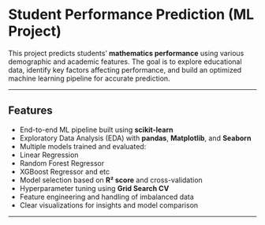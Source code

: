 #  Student Performance Prediction (ML Project)

This project predicts students’ **mathematics performance** using various demographic and academic features. The goal is to explore educational data, identify key factors affecting performance, and build an optimized machine learning pipeline for accurate prediction.

---

##  Features

-  End-to-end ML pipeline built using **scikit-learn**
-  Exploratory Data Analysis (EDA) with **pandas**, **Matplotlib**, and **Seaborn**
-  Multiple models trained and evaluated:
  - Linear Regression
  - Random Forest Regressor
  - XGBoost Regressor and etc
-  Model selection based on **R² score** and cross-validation
-  Hyperparameter tuning using **Grid Search CV**
-  Feature engineering and handling of imbalanced data
-  Clear visualizations for insights and model comparison

---
